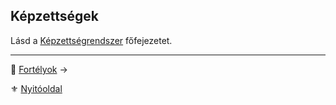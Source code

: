 ## Képzettségek

Lásd a [Képzettségrendszer](030_00_kepzettsegrendszer.md) főfejezetet.

---

🔗 [Fortélyok](010_08_03_fortelyok_99.md) →

⚜️ [Nyitóoldal](start.md#1-karakteralkot%C3%A1s)
